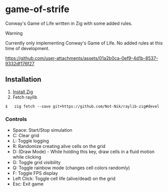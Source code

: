 # game-of-strife

Conway's Game of Life written in Zig with some added rules.

> [!WARNING]  
> Currently only implementing Conway's Game of Life. No added rules at this time of development.



https://github.com/user-attachments/assets/01a2b0ca-0ef9-4d1b-8537-9332df176f27



## Installation

1. [Install Zig](https://ziglang.org/download/)
2. Fetch raylib

```
$   zig fetch --save git+https://github.com/Not-Nik/raylib-zig#devel
```

### Controls

- Space: Start/Stop simulation
- C: Clear grid
- L: Toggle logging
- R: Randomize creating alive cells on the grid
- D: (Draw Mode) - While holding this key, draw cells in a fluid motion while clicking
- G: Toggle grid visibility
- Q: Toggle rainbow mode (changes cell colors randomly)
- F: Toggle FPS display
- Left Click: Toggle cell life (alive/dead) on the grid
- Esc: Exit game
